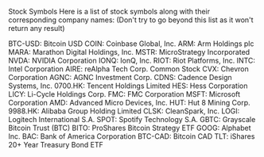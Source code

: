 Stock Symbols
Here is a list of stock symbols along with their corresponding company names:
(Don't try to go beyond this list as it won't return any result)

BTC-USD: Bitcoin USD
COIN: Coinbase Global, Inc.
ARM: Arm Holdings plc
MARA: Marathon Digital Holdings, Inc.
MSTR: MicroStrategy Incorporated
NVDA: NVIDIA Corporation
IONQ: IonQ, Inc.
RIOT: Riot Platforms, Inc.
INTC: Intel Corporation
AIRE: reAlpha Tech Corp. Common Stock
CVX: Chevron Corporation
AGNC: AGNC Investment Corp.
CDNS: Cadence Design Systems, Inc.
0700.HK: Tencent Holdings Limited
HES: Hess Corporation
LICY: Li-Cycle Holdings Corp.
FMC: FMC Corporation
MSFT: Microsoft Corporation
AMD: Advanced Micro Devices, Inc.
HUT: Hut 8 Mining Corp.
9988.HK: Alibaba Group Holding Limited
CLSK: CleanSpark, Inc.
LOGI: Logitech International S.A.
SPOT: Spotify Technology S.A.
GBTC: Grayscale Bitcoin Trust (BTC)
BITO: ProShares Bitcoin Strategy ETF
GOOG: Alphabet Inc.
BAC: Bank of America Corporation
BTC-CAD: Bitcoin CAD
TLT: iShares 20+ Year Treasury Bond ETF
